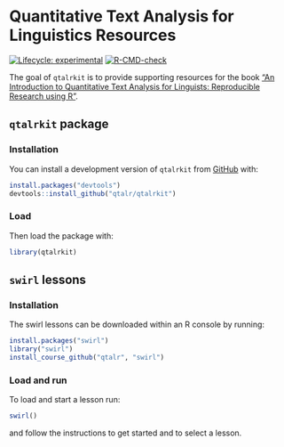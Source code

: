 
<!-- README.md is generated from README.Rmd. Please edit that file -->

# Quantitative Text Analysis for Linguistics Resources

<!-- badges: start -->

[![Lifecycle:
experimental](https://img.shields.io/badge/lifecycle-experimental-orange.svg)](https://lifecycle.r-lib.org/articles/stages.html#experimental)
[![R-CMD-check](https://github.com/qtalr/qtalrkit/actions/workflows/R-CMD-check.yaml/badge.svg)](https://github.com/qtalr/qtalrkit/actions/workflows/R-CMD-check.yaml)
<!-- badges: end -->

The goal of `qtalrkit` is to provide supporting resources for the book
[“An Introduction to Quantitative Text Analysis for Linguists:
Reproducible Research using R”](https://qtalr.github.io/book/).

## `qtalrkit` package

### Installation

<!-- You can install the released version of qtalrkit from [CRAN](https://CRAN.R-project.org) with: -->

You can install a development version of `qtalrkit` from
[GitHub](https://github.com/) with:

``` r
install.packages("devtools")
devtools::install_github("qtalr/qtalrkit")
```

### Load

Then load the package with:

``` r
library(qtalrkit)
```

## `swirl` lessons

### Installation

The swirl lessons can be downloaded within an R console by running:

``` r
install.packages("swirl")
library("swirl")
install_course_github("qtalr", "swirl")
```

### Load and run

To load and start a lesson run:

``` r
swirl()
```

and follow the instructions to get started and to select a lesson.
